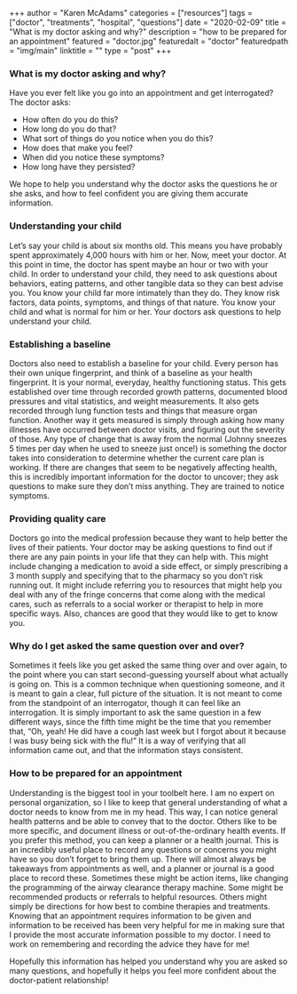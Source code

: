 
+++
author = "Karen McAdams"
categories = ["resources"]
tags = ["doctor", "treatments", "hospital", "questions"]
date = "2020-02-09"
title = "What is my doctor asking and why?"
description = "how to be prepared for an appointment"
featured = "doctor.jpg"
featuredalt = "doctor"
featuredpath = "img/main"
linktitle = ""
type = "post"
+++


### What is my doctor asking and why?

Have you ever felt like you go into an appointment and get interrogated? The doctor asks:
* How often do you do this? 
* How long do you do that? 
* What sort of things do you notice when you do this? 
* How does that make you feel?
* When did you notice these symptoms?
* How long have they persisted?
  
We hope to help you understand why the doctor asks the questions he or she asks, and how to feel confident you are giving them accurate information.

### Understanding your child

Let’s say your child is about six months old. This means you have probably spent approximately 4,000 hours with him or her. Now, meet your doctor. At this point in time, the doctor has spent maybe an hour or two with your child. In order to understand your child, they need to ask questions about behaviors, eating patterns, and other tangible data so they can best advise you. You know your child far more intimately than they do. They know risk factors, data points, symptoms, and things of that nature. You know your child and what is normal for him or her. Your doctors ask questions to help understand your child.

### Establishing a baseline

Doctors also need to establish a baseline for your child. Every person has their own unique fingerprint, and think of a baseline as your health fingerprint. It is your normal, everyday, healthy functioning status. This gets established over time through recorded growth patterns, documented blood pressures and vital statistics, and weight measurements.  It also gets recorded through lung function tests and things that measure organ function. Another way it gets measured is simply through asking how many illnesses have occurred between doctor visits, and figuring out the severity of those. Any type of change that is away from the normal (Johnny sneezes 5 times per day when he used to sneeze just once!) is something the doctor takes into consideration to determine whether the current care plan is working. If there are changes that seem to be negatively affecting health, this is incredibly important information for the doctor to uncover; they ask questions to make sure they don’t miss anything. They are trained to notice symptoms.

### Providing quality care

Doctors go into the medical profession because they want to help better the lives of their patients. Your doctor may be asking questions to find out if there are any pain points in your life that they can help with. This might include changing a medication to avoid a side effect, or simply prescribing a 3 month supply and specifying that to the pharmacy so you don’t risk running out. It might include referring you to resources that might help you deal with any of the fringe concerns that come along with the medical cares, such as referrals to a social worker or therapist to help in more specific ways. Also, chances are good that they would like to get to know you.

### Why do I get asked the same question over and over?

Sometimes it feels like you get asked the same thing over and over again, to the point where you can start second-guessing yourself about what actually is going on. This is a common technique when questioning someone, and it is meant to gain a clear, full picture of the situation. It is not meant to come from the standpoint of an interrogator, though it can feel like an interrogation. It is simply important to ask the same question in a few different ways, since the fifth time might be the time that you remember that, “Oh, yeah! He did have a cough last week but I forgot about it because I was busy being sick with the flu!” It is a way of verifying that all information came out, and that the information stays consistent.

### How to be prepared for an appointment

Understanding is the biggest tool in your toolbelt here. I am no expert on personal organization, so I like to keep that general understanding of what a doctor needs to know from me in my head. This way, I can notice general health patterns and be able to convey that to the doctor. Others like to be more specific, and document illness or out-of-the-ordinary health events. If you prefer this method, you can keep a planner or a health journal. This is an incredibly useful place to record any questions or concerns you might have so you don’t forget to bring them up. There will almost always be takeaways from appointments as well, and a planner or journal is a good place to record these. Sometimes these might be action items, like changing the programming of the airway clearance therapy machine. Some might be recommended products or referrals to helpful resources. Others might simply be directions for how best to combine therapies and treatments. Knowing that an appointment requires information to be given and information to be received has been very helpful for me in making sure that I provide the most accurate information possible to my doctor. I need to work on remembering and recording the advice they have for me! 

Hopefully this information has helped you understand why you are asked so many questions, and hopefully it helps you feel more confident about the doctor-patient relationship!
